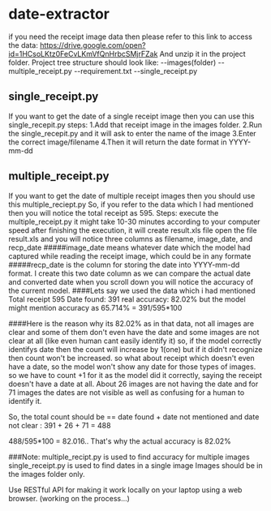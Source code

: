 # date-extractor
if you need the receipt image data then please refer to this link to access the data: https://drive.google.com/open?id=1HCsoLKtz0FeCvLKmVfQnHrbcSMjrFZak
And unzip it in the project folder. 
Project tree structure should look like:
--images(folder)
--multiple_receipt.py
--requirement.txt
--single_receipt.py


## single_receipt.py
If you want to get the date of a  single receipt image then you can use this single_recepit.py 
steps:
1.Add that receipt image in the images folder.
2.Run the single_recepit.py and it will ask to enter the name of the image 
3.Enter the correct image/filename 
4.Then it will return the date format in YYYY-mm-dd 


## multiple_receipt.py
If you want to get the date of multiple receipt images then you should use  this multiple_reciept.py
So, if you refer to the data which I had mentioned then you will notice the total receipt as 595.
Steps:
execute the multiple_receipt.py
it might take 10-30 minutes according to your computer speed 
after finishing the execution, it will create result.xls file 
open the file result.xls and you will notice three columns as filename, image_date, and recp_date
#####image_date means whatever date which the model had captured while reading the receipt image, which could be in any formate 
#####recp_date is the column for storing the date into YYYY-mm-dd format.
I create this two date column as we can compare the actual date and converted date 
when you scroll down you will notice the accuracy of the current model.
####Lets say we used the data which i had mentioned 
Total receipt 595
Date found: 391
real accuracy:  82.02%
but the model might mention accuracy as  65.714% = 391/595*100

####Here is the reason why its 82.02%
as in that data, not all images are clear and some of them don't even have the date and some images are not clear at all (like even human cant easily identify it)
so, if the model correctly identifys date then the count will increase by 1(one) but if it didn't recognize then count won't be increased. 
so what about receipt which doesn't even have a date, so the model won't show any date for those types of images. so we have to count +1 for it as the model did it correctly, saying the receipt doesn't have a date at all. 
About 26 images are not having the date and for 71 images the dates are not visible as well as confusing for a human to identify it.

So, the total count should be == date found + date not mentioned and date not clear : 391 + 26 + 71 = 488

488/595*100 = 82.016..
That's why the actual accuracy is 82.02%

###Note:
multiple_recipt.py is used to find accuracy for multiple images
single_receipt.py is used to find dates in a single image
Images should be in the images folder only.

Use RESTful API for making it work locally on your laptop using a web browser. (working on the process...)
